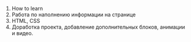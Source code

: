 1. How to learn
2. Работа по наполнению информации на странице
3. HTML, CSS
4. Доработка проекта, добавление дополнительных блоков, анимации и видео.
